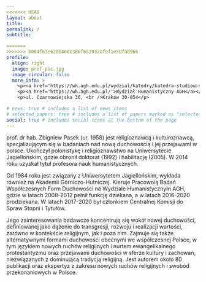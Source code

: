 ```yaml
---
<<<<<<< HEAD
layout: about
title: 
permalink: /
subtitle: 

=======
>>>>>>> b004f63e6206400c386f652932cfef1e5bfad966
profile:
  align: right
  image: prof_pic.jpg
  image_circular: false
  more_info: >
    <p><a href='https://wh.agh.edu.pl/wydzial/katedry/katedra-studiow-nad-kultura-i-badan-ery-cyfrowej/'>Katedra Studiów nad Kulturą i Badań Ery Cyfrowej</a></p>
    <p><a href='https://wh.agh.edu.pl/'>Wydział Humanistyczny AGH</a></p>
    <p>ul. Czarnowiejska 36, <br />Kraków 30-054</p>

# news: true # includes a list of news items
# selected_papers: true # includes a list of papers marked as "selected={true}"
social: true # includes social icons at the bottom of the page
---
```


prof. dr hab. Zbigniew Pasek (ur. 1958) jest religioznawcą i kulturoznawcą, specjalizującym się w badaniach nad nową duchowością i jej przejawami w polsce. Ukończył polonistykę i religioznawstwo na Uniwersytecie Jagiellońskim, gdzie obronił doktorat (1992) i habilitację (2005). W 2014 roku uzyskał tytuł profesora nauk humanistycznych.

Od 1984 roku jest związany z Uniwersytetem Jagiellońskim, wykłada również na Akademii Górniczo-Hutniczej. Kieruje Pracownią Badań Współczesnych Form Duchowości na Wydziale Humanistycznym AGH, gdzie w latach 2008-2012 pełnił funkcję dziekana, a w latach 2016-2020 prodziekana. W latach 2017-2020 był członkiem Centralnej Komisji do Spraw Stopni i Tytułów.

Jego zainteresowania badawcze koncentrują się wokół nowej duchowości, definiowanej jako dążenie do transgresji, rozwoju i realizacji wartości, zarówno w kontekście religijnym, jak i poza nim. Zajmuje się także alternatywnymi formami duchowości obecnymi we współczesnej Polsce, w tym językiem nowych ruchów religijnych i nurtem ewangelikalnego protestantyzmu oraz przejawami duchowości w sferze kultury i zachowań, niezwiązanych z dominującą tradycją religijną. Jest autorem około 80 publikacji oraz ekspertyz z zakresu nowych ruchów religijnych i swobód przekonaniowych w Polsce.
